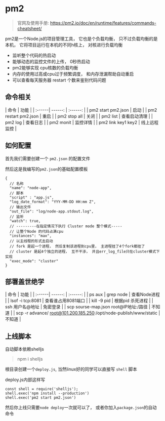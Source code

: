 # pm2
> 官网及使用手册: https://pm2.io/doc/en/runtime/features/commands-cheatsheet/

pm2是一个Node.js的项目管理工具， 它也是个负载均衡， 只不过负载均衡的是本机， 它将项目运行在本机的不同h核上， 对核进行负载均衡

* 监听整个代码的热启动
* 能够动态的监控文件的上传，  0秒热启动
* pm2能够实现 cpu核数的负载均衡
* 内存的使用过高或cpu过于频繁调度， 和内存泄漏帮助自动重启
* 可以查看每天服务器 restart 个数来鉴别代码问题

## 命令相关
| 命令 | 功能 |
| :------| ------: | :------: |
| pm2 start pm2.json | 启动 | 
| pm2 restart pm2.json | 重启 |
| pm2 stop all | 关闭  |
| pm2 list | 查看启动清理 |
| pm2 log |  查看日志 |
| pm2 monit |  监控详情 |
| pm2 link key1 key2 |  线上远程监控 |

## 如何配置
首先我们需要创建一个 `pm2.json` 的配置文件

然后这是我编写的`pm2.json`的基础配置模板
```
{
  // 名称
  "name": "node-app",
  // 脚本
  "script" : "app.js",
  "log_date_format": "YYY-MM-DD HH:mm Z",
  // 输出文件
  "out_file": "log/node-app.stdout.log",
  // 监听
  "watch": true,
  // ---------在指定情况下执行 Cluster mode 整个模式-----
  // 让整个Node 的代码占满cpu
  "instances": "max",
  // 以主线程的形式去启动
  // fork 是起一个进程， 然后复制该进程到cpu里， 主进程挂了4个fork都挂了
  // cluster 是起4个独立的进程， 互不干涉， 并且err_log_file只在cluster模式下实现
  "exec_mode": "cluster"
}
```


## 部署盖世绝学

| 命令 | 功能 |
| :------| ------: | :------: |
| ps aux \| grep node | 查看Node进程 | 
| lsof -i tcp:8081 | 查看谁占用8081端口 |
| kill -9 pid | 根据pid 杀死进程  |
| ssh 用户名@地址 | 免密登录 |
| scp sourse-map.json root@IP地址:/路径 |  不知道 |
| scp -r advance/ root@101.200.185.250:/opt/node-publish/www/static | 不知道  |



## 上线脚本
自动脚本依赖shelljs
>  npm i shelljs

根目录创建一个`deploy.js`, 当然linux好的同学可以直接写 `shell` 脚本

deploy.js内部这样写
```
const shell = require('shelljs');
shell.exec('npm install --production')
shell.exec('pm2 start pm2.json')

```


然后你上线只需要`node deploy`一次就可以了， 或者你加入`package.json`的自动命令